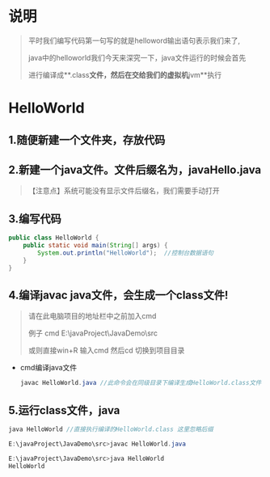 #  说明

> 平时我们编写代码第一句写的就是helloword输出语句表示我们来了,
>
> java中的helloworld我们今天来深究一下，java文件运行的时候会首先
>
> 进行编译成**.class**文件，然后在交给我们的虚拟机**jvm**执行

# HelloWorld

## 1.随便新建一个文件夹，存放代码

## 2.新建一个java文件。文件后缀名为，javaHello.java

> 【注意点】系统可能没有显示文件后缀名，我们需要手动打开

## 3.编写代码

```java
public class HelloWorld {
    public static void main(String[] args) {
        System.out.println("HelloWorld");  //控制台数据语句
    }
}
```

## 4.编译javac java文件，会生成一个class文件!

> 请在此电脑项目的地址栏中之前加入cmd
>
> 例子 cmd E:\javaProject\JavaDemo\src
>
> 或则直接win+R 输入cmd 然后cd 切换到项目目录

- cmd编译java文件

  ```java
  javac HelloWorld.java //此命令会在同级目录下编译生成HelloWorld.class文件
  ```

  

## 5.运行class文件，java

```java
java HelloWorld //直接执行编译的HelloWorld.class 这里忽略后缀

E:\javaProject\JavaDemo\src>javac HelloWorld.java

E:\javaProject\JavaDemo\src>java HelloWorld
HelloWorld    
```



